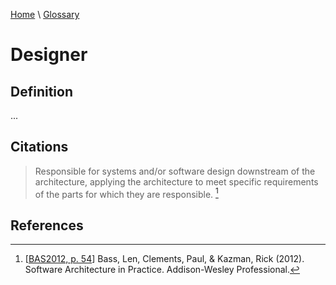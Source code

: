 [Home](../../index.html) \ [Glossary](glossary.html)

# Designer

## Definition

...  

## Citations

> Responsible for systems and/or software design downstream of the architecture, applying the architecture to meet specific requirements of the parts for which they are responsible. [^1]

## References

[^1]: [[BAS2012, p. 54](../references/books/Software-Architecture-in-Practice.html)] Bass, Len, Clements, Paul, & Kazman, Rick (2012). Software Architecture in Practice. Addison-Wesley Professional.
